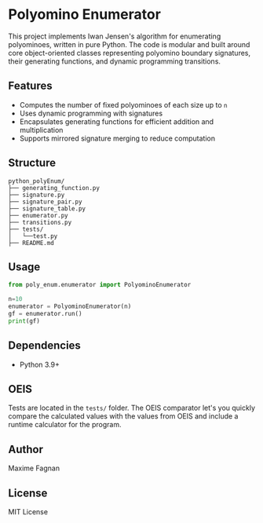 # Polyomino Enumerator

This project implements Iwan Jensen's algorithm for enumerating polyominoes, written in pure Python. The code is modular and built around core object-oriented classes representing polyomino boundary signatures, their generating functions, and dynamic programming transitions.

## Features
- Computes the number of fixed polyominoes of each size up to `n`
- Uses dynamic programming with signatures
- Encapsulates generating functions for efficient addition and multiplication
- Supports mirrored signature merging to reduce computation

## Structure
```
python_polyEnum/
├── generating_function.py
├── signature.py
├── signature_pair.py
├── signature_table.py
├── enumerator.py
├── transitions.py
├── tests/
│   └──test.py
├── README.md
```

## Usage
```python
from poly_enum.enumerator import PolyominoEnumerator

n=10
enumerator = PolyominoEnumerator(n)
gf = enumerator.run()
print(gf)
```

## Dependencies
- Python 3.9+

## OEIS
Tests are located in the `tests/` folder. The OEIS comparator let's you quickly compare the calculated values with the values from OEIS and include a runtime calculator for the program.

## Author
Maxime Fagnan

## License
MIT License

